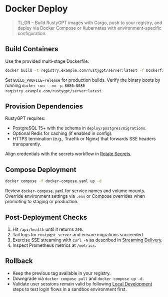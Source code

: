 # Docker Deploy

> TL;DR – Build RustyGPT images with Cargo, push to your registry, and deploy via Docker Compose or Kubernetes with environment-specific configuration.

## Build Containers

Use the provided multi-stage Dockerfile:

```bash
docker build -t registry.example.com/rustygpt/server:latest -f Dockerfile .
```

Set `BUILD_PROFILE=release` for production builds. Verify the binary boots by running `docker run --rm -p 8080:8080 registry.example.com/rustygpt/server:latest`.

## Provision Dependencies

RustyGPT requires:

- PostgreSQL 15+ with the schema in `deploy/postgres/migrations`.
- Optional Redis for caching (if enabled in config).
- HTTPS termination (e.g., Traefik or Nginx) that forwards SSE headers transparently.

Align credentials with the secrets workflow in [Rotate Secrets](rotate-secrets.md).

## Compose Deployment

```bash
docker compose -f docker-compose.yaml up -d
```

Review `docker-compose.yaml` for service names and volume mounts. Override environment settings via `.env` or Compose overrides when promoting to staging or production.

## Post-Deployment Checks

1. Hit `/api/health` until it returns `200`.
2. Tail logs for `rustygpt_server` and ensure migrations succeeded.
3. Exercise SSE streaming with `curl -N` as described in [Streaming Delivery](../architecture/streaming.md).
4. Inspect Prometheus metrics at `/metrics`.

## Rollback

- Keep the previous tag available in your registry.
- Downgrade via `docker compose pull` and `docker compose up -d`.
- Validate user sessions remain valid by following [Local Development](../guide/local-dev.md) steps to test login flows in a sandbox environment first.
